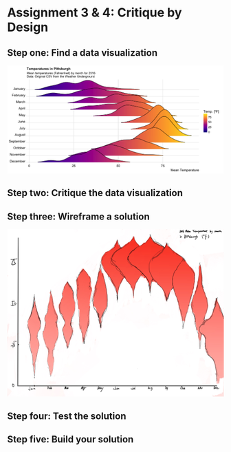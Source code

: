 # Assignment 3 & 4: Critique by Design
## Step one: Find a data visualization
![Original Visualization](original.png)
## Step two: Critique the data visualization

## Step three: Wireframe a solution
![My Sketch](sketch.jpg)
## Step four: Test the solution

## Step five: Build your solution

<div class="flourish-embed flourish-scatter" data-src="visualisation/8637834"><script src="https://public.flourish.studio/resources/embed.js"></script></div>

